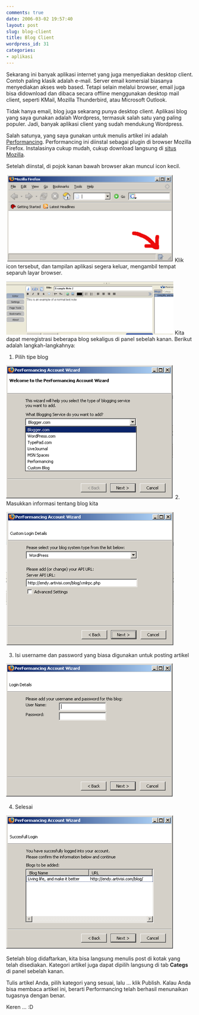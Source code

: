 ```yaml
---
comments: true
date: 2006-03-02 19:57:40
layout: post
slug: blog-client
title: Blog Client
wordpress_id: 31
categories:
- aplikasi
---
```


Sekarang ini banyak aplikasi internet yang juga menyediakan desktop client. Contoh paling klasik adalah e-mail. Server email komersial biasanya menyediakan akses web based. Tetapi selain melalui browser, email juga bisa didownload dan dibaca secara offline menggunakan desktop mail client, seperti KMail, Mozilla Thunderbird, atau Microsoft Outlook.

Tidak hanya email, blog juga sekarang punya desktop client. Aplikasi blog yang saya gunakan adalah Wordpress, termasuk salah satu yang paling populer. Jadi, banyak aplikasi client yang sudah mendukung Wordpress.

Salah satunya, yang saya gunakan untuk menulis artikel ini adalah [Performancing](http://www.performancing.com). Performancing ini diinstal sebagai plugin di browser Mozilla Firefox. Instalasinya cukup mudah, cukup download langsung di [situs Mozilla](https://addons.mozilla.org/extensions/moreinfo.php?id=1730&application=firefox).

Setelah diinstal, di pojok kanan bawah browser akan muncul icon kecil.

[![Mozilla with Performancing ](/images/uploads/2006/03/mozilla.png)](/images/uploads/2006/03/mozilla.png)
Klik icon tersebut, dan tampilan aplikasi segera keluar, mengambil tempat separuh layar browser.

[![Performancing User Interface ](/images/uploads/2006/03/performancing.png)](/images/uploads/2006/03/performancing.png)
Kita dapat meregistrasi beberapa blog sekaligus di panel sebelah kanan. Berikut adalah langkah-langkahnya:

1. Pilih tipe blog

[![Select Blog type ](/images/uploads/2006/03/01.%20Select.png)](/images/uploads/2006/03/01.%20Select.png)
2. Masukkan informasi tentang blog kita

[![Blog URL ](/images/uploads/2006/03/02.%20URL.png)](/images/uploads/2006/03/02.%20URL.png)

3. Isi username dan password yang biasa digunakan untuk posting artikel

[![Enter username and password ](/images/uploads/2006/03/03.%20Username.png)](/images/uploads/2006/03/03.%20Username.png)

4. Selesai

[![Finished !!! ](/images/uploads/2006/03/04.%20Finish.png)](/images/uploads/2006/03/04.%20Finish.png)

Setelah blog didaftarkan, kita bisa langsung menulis post di kotak yang telah disediakan. Kategori artikel juga dapat dipilih langsung di tab **Categs** di panel sebelah kanan.

Tulis artikel Anda, pilih kategori yang sesuai, lalu ... klik Publish.
Kalau Anda bisa membaca artikel ini, berarti Performancing telah berhasil menunaikan tugasnya dengan benar.

Keren ... :D
